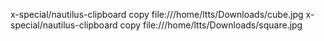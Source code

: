 x-special/nautilus-clipboard
copy
file:///home/ltts/Downloads/cube.jpg
x-special/nautilus-clipboard
copy
file:///home/ltts/Downloads/square.jpg
